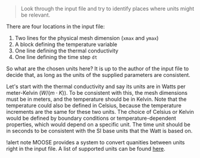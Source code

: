 >  Look through the input file and try to identify places where units might be
>  relevant.

There are four locations in the input file:

1. Two lines for the physical mesh dimension (`xmax` and `ymax`)
2. A block defining the temperature variable
3. One line defining the thermal conductivity
4. One line defining the time step `dt`

So what are the chosen units here? It is up to the author of the input file to
decide that, as long as the units of the supplied parameters are consistent.

Let's start with the thermal conductivity and say its units are in Watts per meter-Kelvin
($W/(m\cdot K)$). To be consistent with this, the mesh dimensions must be in meters,
and the temperature should be in Kelvin. Note that the temperature could also be
defined in Celsius, because the temperature increments are the same for these
two units. The choice of Celsius or Kelvin would be defined by boundary conditions
or temperature-dependent properties, which would depend on a specific unit. The
time unit should be in seconds to be consistent with the SI base units that the
Watt is based on.

!alert note
MOOSE provides a system to convert quanities between units right in the input
file. A list of supported units can be found [here](framework:utils/Units.md).
